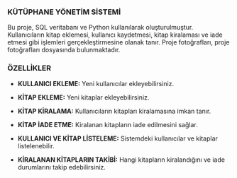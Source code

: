 ### KÜTÜPHANE YÖNETİM SİSTEMİ  

Bu proje, SQL veritabanı ve Python kullanılarak oluşturulmuştur. Kullanıcıların kitap eklemesi, kullanıcı kaydetmesi, kitap kiralaması ve iade etmesi gibi işlemleri gerçekleştirmesine olanak tanır. Proje fotoğrafları, proje fotoğrafları dosyasında bulunmaktadır.

### ÖZELLİKLER

- **KULLANICI EKLEME:** Yeni kullanıcılar ekleyebilirsiniz.

- **KİTAP EKLEME:** Yeni kitaplar ekleyebilirsiniz.

- **KİTAP KİRALAMA:** Kullanıcıların kitapları kiralamasına imkan tanır.

- **KİTAP İADE ETME:** Kiralanan kitapların iade edilmesini sağlar.

- **KULLANICI VE KİTAP LİSTELEME:** Sistemdeki kullanıcılar ve kitaplar listelenebilir.

- **KİRALANAN KİTAPLARIN TAKİBİ:** Hangi kitapların kiralandığını ve iade durumlarını takip edebilirsiniz.

